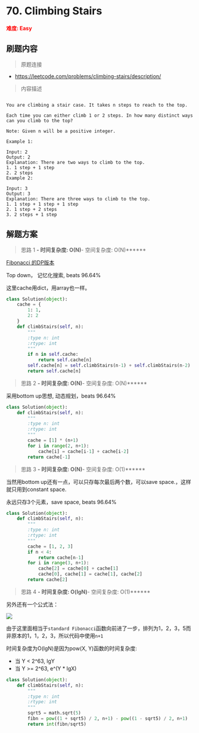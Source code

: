 # 70. Climbing Stairs

**<font color=red>难度: Easy</font>**

## 刷题内容

> 原题连接

* https://leetcode.com/problems/climbing-stairs/description/

> 内容描述

```

You are climbing a stair case. It takes n steps to reach to the top.

Each time you can either climb 1 or 2 steps. In how many distinct ways can you climb to the top?

Note: Given n will be a positive integer.

Example 1:

Input: 2
Output: 2
Explanation: There are two ways to climb to the top.
1. 1 step + 1 step
2. 2 steps
Example 2:

Input: 3
Output: 3
Explanation: There are three ways to climb to the top.
1. 1 step + 1 step + 1 step
2. 1 step + 2 steps
3. 2 steps + 1 step
```

## 解题方案

> 思路 1
******- 时间复杂度: O(N)******- 空间复杂度: O(N)******

[Fibonacci 的DP版本](https://github.com/apachecn/awesome-algorithm/blob/master/docs/Leetcode_Solutions/Python/Summary/%E6%96%90%E6%B3%A2%E9%82%A3%E5%A5%91%E7%9A%84DP%E6%80%9D%E8%80%83.md)

Top down， 记忆化搜索, beats 96.64%

这里cache用dict，用array也一样。

```python
class Solution(object):
    cache = {
        1: 1,
        2: 2
    }
    def climbStairs(self, n):
        """
        :type n: int
        :rtype: int
        """
        if n in self.cache:
            return self.cache[n]
        self.cache[n] = self.climbStairs(n-1) + self.climbStairs(n-2)
        return self.cache[n]
```





> 思路 2
******- 时间复杂度: O(N)******- 空间复杂度: O(N)******


采用bottom up思想, 动态规划，beats 96.64%

```python
class Solution(object):
    def climbStairs(self, n):
        """
        :type n: int
        :rtype: int
        """
        cache = [1] * (n+1)
        for i in range(2, n+1):
            cache[i] = cache[i-1] + cache[i-2]
        return cache[-1]
```



> 思路 3
******- 时间复杂度: O(N)******- 空间复杂度: O(1)******

当然用bottom up还有一点，可以只存每次最后两个数，可以save space.，这样就只用到constant space.

永远只存3个元素，save space, beats 96.64%

```python
class Solution(object):
    def climbStairs(self, n):
        """
        :type n: int
        :rtype: int
        """
        cache = [1, 2, 3]
        if n < 4:
            return cache[n-1]
        for i in range(3, n+1):
            cache[2] = cache[0] + cache[1]
            cache[0], cache[1] = cache[1], cache[2]
        return cache[2]
```
        
> 思路 4
******- 时间复杂度: O(lgN)******- 空间复杂度: O(1)******

另外还有一个公式法：

![](https://github.com/Lisanaaa/myTODOs/blob/master/41512784914_.pic.jpg)

由于这里面相当于```standard Fibonacci```函数向前进了一步，排列为1，2，3，5而非原本的1，1，2，3，所以代码中使用```n+1```

时间复杂度为O(lgN)是因为pow(X, Y)函数的时间复杂度:
- 当 Y < 2^63, lgY
- 当 Y >= 2^63, e^(Y * lgX)

```python
class Solution(object):
    def climbStairs(self, n):
        """
        :type n: int
        :rtype: int
        """
        sqrt5 = math.sqrt(5)
        fibn = pow((1 + sqrt5) / 2, n+1) - pow((1 - sqrt5) / 2, n+1)
        return int(fibn/sqrt5)
```

